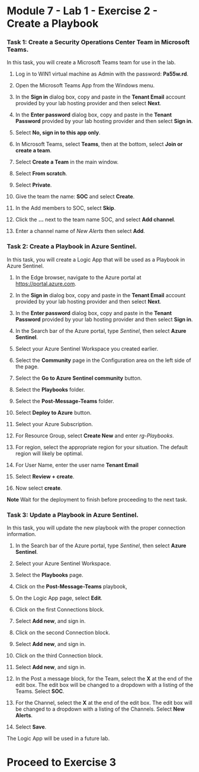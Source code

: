 # Module 7 - Lab 1 - Exercise 2 - Create a Playbook

### Task 1: Create a Security Operations Center Team in Microsoft Teams.

In this task, you will create a Microsoft Teams team for use in the lab.

1. Log in to WIN1 virtual machine as Admin with the password: **Pa55w.rd**.  

2. Open the Microsoft Teams App from the Windows menu.

3. In the **Sign in** dialog box, copy and paste in the **Tenant Email** account provided by your lab hosting provider and then select **Next**.

4. In the **Enter password** dialog box, copy and paste in the **Tenant Password** provided by your lab hosting provider and then select **Sign in**.

5. Select **No, sign in to this app only**.

6. In Microsoft Teams, select **Teams**, then at the bottom, select **Join or create a team**.

7. Select **Create a Team** in the main window.

8. Select **From scratch**.

9. Select **Private**.

10. Give the team the name: **SOC** and select **Create**.

11. In the Add members to SOC, select **Skip**. 

12. Click the **...** next to the team name SOC, and select **Add channel**.

13. Enter a channel name of *New Alerts* then select **Add**.

### Task 2: Create a Playbook in Azure Sentinel.

In this task, you will create a Logic App that will be used as a Playbook in Azure Sentinel.

1.  In the Edge browser, navigate to the Azure portal at https://portal.azure.com.

2. In the **Sign in** dialog box, copy and paste in the **Tenant Email** account provided by your lab hosting provider and then select **Next**.

3. In the **Enter password** dialog box, copy and paste in the **Tenant Password** provided by your lab hosting provider and then select **Sign in**.

4. In the Search bar of the Azure portal, type *Sentinel*, then select **Azure Sentinel**.

5. Select your Azure Sentinel Workspace you created earlier.

6. Select the **Community** page in the Configuration area on the left side of the page.

7. Select the **Go to Azure Sentinel community** button.

8. Select the **Playbooks** folder.

9. Select the **Post-Message-Teams** folder.

10. Select **Deploy to Azure** button.

11. Select your Azure Subscription.

12. For Resource Group, select **Create New** and enter *rg-Playbooks*.

13. For region, select the appropriate region for your situation.  The default region will likely be optimal.

14. For User Name, enter the user name **Tenant Email**

15. Select **Review + create**.

16. Now select **create**.

**Note** Wait for the deployment to finish before proceeding to the next task.

### Task 3: Update a Playbook in Azure Sentinel.

In this task, you will update the new playbook with the proper connection information.

1. In the Search bar of the Azure portal, type *Sentinel*, then select **Azure Sentinel**.

2. Select your Azure Sentinel Workspace.

3. Select the **Playbooks** page.

4. Click on the **Post-Message-Teams** playbook, 

5. On the Logic App page, select **Edit**.

6. Click on the first Connections block.  

7. Select **Add new**, and sign in.

8. Click on the second Connection block.  

9. Select **Add new**, and sign in.

10. Click on the third Connection block.  

11. Select **Add new**, and sign in.

12. In the Post a message block, for the Team, select the **X** at the end of the edit box.  The edit box will be changed to a dropdown with a listing of the Teams.  Select **SOC**.

13. For the Channel, select the **X** at the end of the edit box.  The edit box will be changed to a dropdown with a listing of the Channels.  Select **New Alerts**.

14. Select **Save**.

The Logic App will be used in a future lab.


# Proceed to Exercise 3

